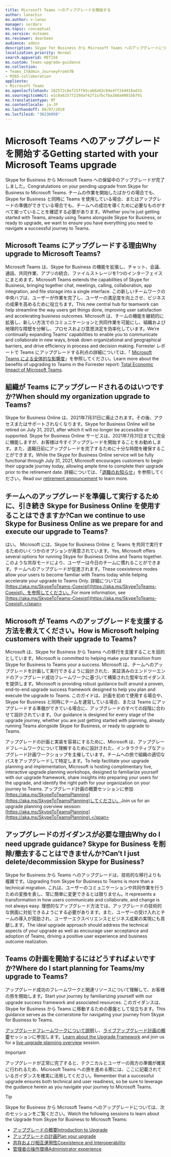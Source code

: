 ```yaml
---
title: Microsoft Teams へのアップグレードを開始する
author: lanachin
ms.author: v-lanac
manager: serdars
ms.topic: conceptual
ms.service: msteams
ms.reviewer: dearbeen
audience: admin
description: Skype for Business から Microsoft Teams へのアップグレードについて説明します。
localization_priority: Normal
search.appverid: MET150
ms.custom: Teams-upgrade-guidance
ms.collection:
- Teams_ITAdmin_JourneyFromSfB
- M365-collaboration
appliesto:
- Microsoft Teams
ms.openlocfilehash: 102572c8ef25ff93ca66a92c94e4ff244918ad31
ms.sourcegitcommit: e1c8a62577229daf42f1a7bcfba268a9001bb791
ms.translationtype: MT
ms.contentlocale: ja-JP
ms.lasthandoff: 08/07/2019
ms.locfileid: "36236050"
---
```

# <a name="getting-started-with-your-microsoft-teams-upgrade"></a><span data-ttu-id="f5144-103">Microsoft Teams へのアップグレードを開始する</span><span class="sxs-lookup"><span data-stu-id="f5144-103">Getting started with your Microsoft Teams upgrade</span></span>

<span data-ttu-id="f5144-104">Skype for Business から Microsoft Teams への保留中のアップグレードが完了しました。</span><span class="sxs-lookup"><span data-stu-id="f5144-104">Congratulations on your pending upgrade from Skype for Business to Microsoft Teams.</span></span> <span data-ttu-id="f5144-105">チームの作業を開始したばかりの場合でも、Skype for Business と同時に Teams を使用している場合、またはアップグレードの準備ができている場合でも、チームへの成功を導くために必要なものがすべて揃っていることを確認する必要があります。</span><span class="sxs-lookup"><span data-stu-id="f5144-105">Whether you’re just getting started with Teams, already using Teams alongside Skype for Business, or ready to upgrade, we want to ensure you have everything you need to navigate a successful journey to Teams.</span></span>

## <a name="why-upgrade-to-microsoft-teams"></a><span data-ttu-id="f5144-106">Microsoft Teams にアップグレードする理由</span><span class="sxs-lookup"><span data-stu-id="f5144-106">Why upgrade to Microsoft Teams?</span></span>

<span data-ttu-id="f5144-107">Microsoft Teams は、Skype for Business の機能を拡張し、チャット、会議、通話、共同作業、アプリの統合、ファイルストレージを1つのインターフェイスにまとめます。</span><span class="sxs-lookup"><span data-stu-id="f5144-107">Microsoft Teams extends the capabilities of Skype for Business, bringing together chat, meetings, calling, collaboration, app integration, and file storage into a single interface.</span></span> <span data-ttu-id="f5144-108">この新しいチームワークの中央ハブは、ユーザーが作業を完了し、ユーザーの満足度を向上させ、ビジネスの成果を高めるために役立ちます。</span><span class="sxs-lookup"><span data-stu-id="f5144-108">This new central hub for teamwork can help streamline the way users get things done, improving user satisfaction and accelerating business outcomes.</span></span> <span data-ttu-id="f5144-109">Microsoft は、チームの機能を継続的に拡張し、新しい方法でのコミュニケーションと共同作業を可能にし、組織および地理的な障壁を分解し、プロセスおよび意思決定を効率化しています。</span><span class="sxs-lookup"><span data-stu-id="f5144-109">We’re continually expanding Teams’ capabilities to enable you to communicate and collaborate in new ways, break down organizational and geographical barriers, and drive efficiency in process and decision making.</span></span> <span data-ttu-id="f5144-110">Forrester レポートで Teams にアップグレードする利点の詳細については、「 [Microsoft Teams による全体的な影響度](https://www.microsoft.com/en-us/microsoft-365/blog/wp-content/uploads/sites/2/2019/04/Total-Economic-Impact-Microsoft-Teams-Infographic.pdf)」を参照してください。</span><span class="sxs-lookup"><span data-stu-id="f5144-110">Learn more about the benefits of upgrading to Teams in the Forrester report: [Total Economic Impact of Microsoft Teams](https://www.microsoft.com/en-us/microsoft-365/blog/wp-content/uploads/sites/2/2019/04/Total-Economic-Impact-Microsoft-Teams-Infographic.pdf).</span></span>  

## <a name="when-should-my-organization-upgrade-to-teams"></a><span data-ttu-id="f5144-111">組織が Teams にアップグレードされるのはいつですか?</span><span class="sxs-lookup"><span data-stu-id="f5144-111">When should my organization upgrade to Teams?</span></span>

<span data-ttu-id="f5144-112">Skype for Business Online は、2021年7月31日に廃止されます。その後、アクセスまたはサポートされなくなります。</span><span class="sxs-lookup"><span data-stu-id="f5144-112">Skype for Business Online will be retired on July 31, 2021, after which it will no longer be accessible or supported.</span></span> <span data-ttu-id="f5144-113">Skype for Business Online サービスは、2021年7月31日までに完全に機能しますが、お客様は今すぐアップグレードを開始することをお勧めします。また、退職日前にアップグレードを完了するために十分な時間を確保することができます。</span><span class="sxs-lookup"><span data-stu-id="f5144-113">While the Skype for Business Online service will be fully functional through July 31, 2021, Microsoft encourages customers to begin their upgrade journey today, allowing ample time to complete their upgrade prior to the retirement date.</span></span>  <span data-ttu-id="f5144-114">詳細については、「[退職のお知らせ](https://aka.ms/sfboannounce)」を参照してください。</span><span class="sxs-lookup"><span data-stu-id="f5144-114">Read our [retirement announcement](https://aka.ms/sfboannounce) to learn more.</span></span>

## <a name="can-we-continue-to-use-skype-for-business-online-as-we-prepare-for-and-execute-our-upgrade-to-teams"></a><span data-ttu-id="f5144-115">チームへのアップグレードを準備して実行するために、引き続き Skype for Business Online を使用することはできますか?</span><span class="sxs-lookup"><span data-stu-id="f5144-115">Can we continue to use Skype for Business Online as we prepare for and execute our upgrade to Teams?</span></span>

<span data-ttu-id="f5144-116">はい。 Microsoft には、Skype for Business Online と Teams を共同で実行するためのいくつかのオプションが用意されています。</span><span class="sxs-lookup"><span data-stu-id="f5144-116">Yes, Microsoft offers several options for running Skype for Business Online and Teams together.</span></span> <span data-ttu-id="f5144-117">このような共存モードにより、ユーザーは今日のチームに慣れることができます。チームへのアップグレードが促進されます。</span><span class="sxs-lookup"><span data-stu-id="f5144-117">These coexistence modes allow your users to become familiar with Teams today while helping accelerate your upgrade to Teams Only.</span></span> <span data-ttu-id="f5144-118">詳細については[https://aka.ms/SkypeToTeams-Coexist](https://aka.ms/SkypeToTeams-Coexist)、を参照してください。</span><span class="sxs-lookup"><span data-stu-id="f5144-118">For more information, see [https://aka.ms/SkypeToTeams-Coexist](https://aka.ms/SkypeToTeams-Coexist).</span></span>
 
## <a name="how-is-microsoft-helping-customers-with-their-upgrade-to-teams"></a><span data-ttu-id="f5144-119">Microsoft が Teams へのアップグレードを支援する方法を教えてください。</span><span class="sxs-lookup"><span data-stu-id="f5144-119">How is Microsoft helping customers with their upgrade to Teams?</span></span> 

<span data-ttu-id="f5144-120">Microsoft は、Skype for Business から Teams への移行を支援することを目的としています。</span><span class="sxs-lookup"><span data-stu-id="f5144-120">Microsoft is committed to helping make your transition from Skype for Business to Teams your a success.</span></span> <span data-ttu-id="f5144-121">Microsoft は、チームへのアップグレードを計画して実行できるように設計された、実証済みのエンドツーエンドのアップグレード成功フレームワークに基づいて構築された堅牢なガイダンスを提供します。</span><span class="sxs-lookup"><span data-stu-id="f5144-121">Microsoft is providing robust guidance built around a proven, end-to-end upgrade success framework designed to help you plan and execute the upgrade to Teams.</span></span> <span data-ttu-id="f5144-122">このガイドは、計画を初めて使用する場合や、Skype for Business と同時にチームを運営している場合、または Teams にアップグレードする準備ができている場合に、アップグレードのすべての段階に合わせて設計されています。</span><span class="sxs-lookup"><span data-stu-id="f5144-122">Our guidance is designed for every stage of the upgrade journey, whether you are just getting started with planning, already running Teams alongside Skype for Business, or ready to upgrade to Teams.</span></span>

<span data-ttu-id="f5144-123">アップグレードの計画と実装を容易にするために、Microsoft は、アップグレードフレームワークについて理解するために設計された、インタラクティブなアップグレード計画ワークショップを主催しています。チームへの旅で組織の適切なパスをアップグレードして特定します。</span><span class="sxs-lookup"><span data-stu-id="f5144-123">To help facilitate your upgrade planning and implementation, Microsoft is hosting complimentary live, interactive upgrade planning workshops, designed to familiarize yourself with our upgrade framework, share insights into preparing your users for the upgrade, and identify the right path for your organization on your journey to Teams.</span></span> <span data-ttu-id="f5144-124">アップグレード計画の概要セッションに参加[https://aka.ms/SkypeToTeamsPlanning](https://aka.ms/SkypeToTeamsPlanning)してください。</span><span class="sxs-lookup"><span data-stu-id="f5144-124">Join us for an upgrade planning overview session: [https://aka.ms/SkypeToTeamsPlanning](https://aka.ms/SkypeToTeamsPlanning).</span></span>
 
## <a name="why-do-i-need-upgrade-guidance-cant-i-just-deletedecommission-skype-for-business"></a><span data-ttu-id="f5144-125">アップグレードのガイダンスが必要な理由</span><span class="sxs-lookup"><span data-stu-id="f5144-125">Why do I need upgrade guidance?</span></span> <span data-ttu-id="f5144-126">Skype for Business を削除/撤去することはできませんか?</span><span class="sxs-lookup"><span data-stu-id="f5144-126">Can’t I just delete/decommission Skype for Business?</span></span> 

<span data-ttu-id="f5144-127">Skype for Business から Teams へのアップグレードは、技術的な移行よりも複雑です。</span><span class="sxs-lookup"><span data-stu-id="f5144-127">Upgrading from Skype for Business to Teams is more than a technical migration.</span></span> <span data-ttu-id="f5144-128">これは、ユーザーのコミュニケーションや共同作業を行うための変換を表し、常に簡単に変更できるとは限りません。</span><span class="sxs-lookup"><span data-stu-id="f5144-128">It represents a transformation in how users communicate and collaborate, and change is not always easy.</span></span> <span data-ttu-id="f5144-129">理想的なアップグレード方法では、アップグレードの技術的な側面に対処できるようにする必要があります。また、ユーザーの受け入れとチームの導入が奨励され、ユーザーエクスペリエンスとビジネス成果の実現にも貢献します。</span><span class="sxs-lookup"><span data-stu-id="f5144-129">The ideal upgrade approach should address the technical aspects of your upgrade as well as encourage user acceptance and adoption of Teams, driving a positive user experience and business outcome realization.</span></span> 

## <a name="where-do-i-start-planning-for-teamsmy-upgrade-to-teams"></a><span data-ttu-id="f5144-130">Teams の計画を開始するにはどうすればよいですか?</span><span class="sxs-lookup"><span data-stu-id="f5144-130">Where do I start planning for Teams/my upgrade to Teams?</span></span> 

<span data-ttu-id="f5144-131">アップグレード成功のフレームワークと関連リソースについて理解して、お客様の旅を開始します。</span><span class="sxs-lookup"><span data-stu-id="f5144-131">Start your journey by familiarizing yourself with our upgrade success framework and associated resources.</span></span> <span data-ttu-id="f5144-132">このガイダンスは、Skype for Business から Teams に移動するための基盤として役立ちます。</span><span class="sxs-lookup"><span data-stu-id="f5144-132">This guidance serves as the cornerstone for navigating your journey from Skype for Business to Teams.</span></span>

<span data-ttu-id="f5144-133">[アップグレードフレームワークについて説明](upgrade-framework.md)し、[ライブアップグレード計画の概要](https://aka.ms/SkypeToTeamsPlanning)セッションに参加します。</span><span class="sxs-lookup"><span data-stu-id="f5144-133">[Learn about the Upgrade Framework](upgrade-framework.md) and join us for a [live upgrade planning overview](https://aka.ms/SkypeToTeamsPlanning) session.</span></span>

> [!IMPORTANT]
> <span data-ttu-id="f5144-134">アップグレードが正常に完了すると、テクニカルとユーザーの両方の準備が確実に行われるため、Microsoft Teams への旅を進める際には、ここに記載されているガイダンスを確実に活用してください。</span><span class="sxs-lookup"><span data-stu-id="f5144-134">Remember that a successful upgrade ensures both technical and user readiness, so be sure to leverage the guidance herein as you navigate your journey to Microsoft Teams.</span></span>

> [!Tip]
> <span data-ttu-id="f5144-135">Skype for Business から Microsoft Teams へのアップグレードについては、次のセッションをご覧ください。</span><span class="sxs-lookup"><span data-stu-id="f5144-135">Watch the following sessions to learn about the Upgrade from Skype for Business to Microsoft Teams:</span></span>
> - [<span data-ttu-id="f5144-136">アップグレードの概要</span><span class="sxs-lookup"><span data-stu-id="f5144-136">Introduction to Upgrade</span></span>](https://aka.ms/teams-upgrade-intro)
> - [<span data-ttu-id="f5144-137">アップグレードの計画</span><span class="sxs-lookup"><span data-stu-id="f5144-137">Plan your upgrade</span></span>](https://aka.ms/teams-upgrade-plan)
> - [<span data-ttu-id="f5144-138">共存および相互運用性</span><span class="sxs-lookup"><span data-stu-id="f5144-138">Coexistence and Interoperability</span></span>](https://aka.ms/teams-upgrade-coexistence-interop)
> - [<span data-ttu-id="f5144-139">管理者の操作環境</span><span class="sxs-lookup"><span data-stu-id="f5144-139">Administrator experience</span></span>](https://aka.ms/teams-upgrade-admin)
